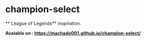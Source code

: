 # champion-select
** League of Legends** inspiration. 
 
__Avaiable on : https://machado001.github.io/champion-select/__
